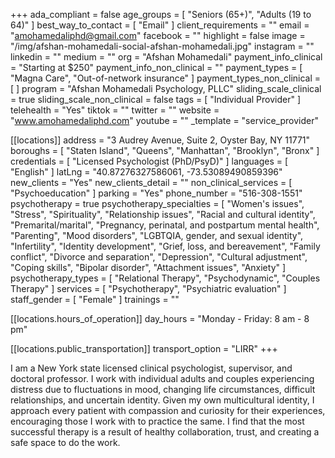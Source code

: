 +++
ada_compliant = false
age_groups = [ "Seniors (65+)", "Adults (19 to 64)" ]
best_way_to_contact = [ "Email" ]
client_requirements = ""
email = "amohamedaliphd@gmail.com"
facebook = ""
highlight = false
image = "/img/afshan-mohamedali-social-afshan-mohamedali.jpg"
instagram = ""
linkedin = ""
medium = ""
org = "Afshan Mohamedali"
payment_info_clinical = "Starting at $250"
payment_info_non_clinical = ""
payment_types = [ "Magna Care", "Out-of-network insurance" ]
payment_types_non_clinical = [ ]
program = "Afshan Mohamedali Psychology, PLLC"
sliding_scale_clinical = true
sliding_scale_non_clinical = false
tags = [ "Individual Provider" ]
telehealth = "Yes"
tiktok = ""
twitter = ""
website = "www.amohamedaliphd.com"
youtube = ""
_template = "service_provider"

[[locations]]
address = "3 Audrey Avenue, Suite 2, Oyster Bay, NY 11771"
boroughs = [ "Staten Island", "Queens", "Manhattan", "Brooklyn", "Bronx" ]
credentials = [ "Licensed Psychologist (PhD/PsyD)" ]
languages = [ "English" ]
latLng = "40.87276327586061, -73.53089490859396"
new_clients = "Yes"
new_clients_detail = ""
non_clinical_services = [ "Psychoeducation" ]
parking = "Yes"
phone_number = "516-308-1551"
psychotherapy = true
psychotherapy_specialties = [
  "Women's issues",
  "Stress",
  "Spirituality",
  "Relationship issues",
  "Racial and cultural identity",
  "Premarital/marital",
  "Pregnancy, perinatal, and postpartum mental health",
  "Parenting",
  "Mood disorders",
  "LGBTQIA, gender, and sexual identity",
  "Infertility",
  "Identity development",
  "Grief, loss, and bereavement",
  "Family conflict",
  "Divorce and separation",
  "Depression",
  "Cultural adjustment",
  "Coping skills",
  "Bipolar disorder",
  "Attachment issues",
  "Anxiety"
]
psychotherapy_types = [ "Relational Therapy", "Psychodynamic", "Couples Therapy" ]
services = [ "Psychotherapy", "Psychiatric evaluation" ]
staff_gender = [ "Female" ]
trainings = ""

  [[locations.hours_of_operation]]
  day_hours = "Monday - Friday: 8 am - 8 pm"

  [[locations.public_transportation]]
  transport_option = "LIRR"
+++

I am a New York state licensed clinical psychologist, supervisor, and doctoral professor. I work with individual adults and couples experiencing distress due to fluctuations in mood, changing life circumstances, difficult relationships, and uncertain identity. Given my own multicultural identity, I approach every patient with compassion and curiosity for their experiences, encouraging those I work with to practice the same. I find that the most successful therapy is a result of healthy collaboration, trust, and creating a safe space to do the work.

